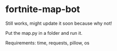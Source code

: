 # fortnite-map-bot

Still works, might update it soon because why not!

Put the map.py in a folder and run it.

Requirements:
time,
requests,
pillow,
os
